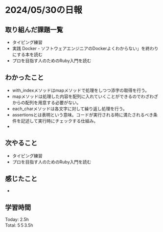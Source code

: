 # 2024/05/30の日報
## 取り組んだ課題一覧
* タイピング練習
*  実践 Docker - ソフトウェアエンジニアのDockerよくわからない」を終わりにする本を読む
*  プロを目指す人のためのRuby入門を読む
## わかったこと
*  with_indexメソッドはmapメソッドで処理をしつつ添字の取得を行う。
*  mapメソッドは処理した内容を配列に入れていくことができるのでわざわざからの配列を用意する必要がない。
*  each_charメソッドは各文字に対して繰り返し処理を行う。
*   assertionsとは表明という意味。コードが実行される時に満たされるべき条件を記述して実行時にチェックする仕組み。
*   
## 次やること
* タイピング練習
* プロを目指す人のためのRuby入門を読む
## 感じたこと
* 
## 学習時間
Today: 2.5h<br>
Total: 5５3.5h
